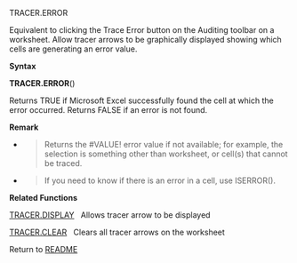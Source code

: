 TRACER.ERROR

Equivalent to clicking the Trace Error button on the Auditing toolbar on
a worksheet. Allow tracer arrows to be graphically displayed showing
which cells are generating an error value.

**Syntax**

**TRACER.ERROR**()

Returns TRUE if Microsoft Excel successfully found the cell at which the
error occurred. Returns FALSE if an error is not found.

**Remark**

  - > Returns the \#VALUE\! error value if not available; for example,
    > the selection is something other than worksheet, or cell(s) that
    > cannot be traced.

  - > If you need to know if there is an error in a cell, use ISERROR().

**Related Functions**

[TRACER.DISPLAY](TRACER.DISPLAY.md)&nbsp;&nbsp;&nbsp;Allows tracer arrow to be displayed

[TRACER.CLEAR](TRACER.CLEAR.md)&nbsp;&nbsp;&nbsp;Clears all tracer arrows on the worksheet



Return to [README](README.md)

